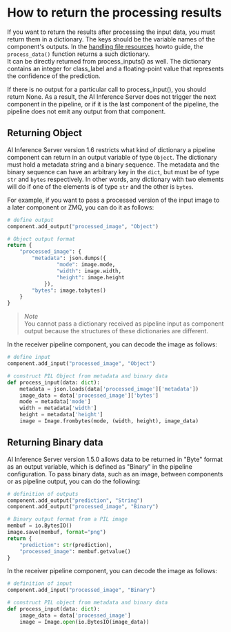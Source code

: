 <!--
SPDX-FileCopyrightText: Copyright (C) 2020 - 2024 Siemens AG
SPDX-FileCopyrightText: Copyright (C) 2020-2024 Siemens AG

SPDX-License-Identifier: MIT
-->

# How to return the processing results

If you want to return the results after processing the input data, you must return them in a dictionary. The keys should be the variable names of the component's outputs. In the [handling file resources](05-handle-file-resources.md) howto guide, the `process_data()` function returns a such dictionary.\
It can be directly returned from process_inputs() as well. The dictionary contains an integer for class_label and a floating-point value that represents the confidence of the prediction.

If there is no output for a particular call to process_input(), you should return None. As a result, the AI Inference Server does not trigger the next component in the pipeline, or if it is the last component of the pipeline, the pipeline does not emit any output from that component.

## Returning Object

AI Inference Server version 1.6 restricts what kind of dictionary a pipeline component can return in an output variable of type `Object`. The dictionary must hold a metadata string and a binary sequence. The metadata and the binary sequence can have an arbitrary key in the `dict`, but must be of type `str` and `bytes` respectively. In other words, any dictionary with two elements will do if one of the elements is of type `str` and the other is `bytes`.

For example, if you want to pass a processed version of the input image to a later component or ZMQ, you can do it as follows:

```python
# define output
component.add_output("processed_image", "Object")

# Object output format
return {
    "processed_image": {
        "metadata": json.dumps({
                "mode": image.mode,
                "width": image.width,
                "height": image.height
            }),
        "bytes": image.tobytes()
    }
}
```

> *Note*\
You cannot pass a dictionary received as pipeline input as component output because the structures of these dictionaries are different.

In the receiver pipeline component, you can decode the image as follows:

```python
# define input
component.add_input("processed_image", "Object")

# construct PIL Object from metadata and binary data
def process_input(data: dict):
    metadata = json.loads(data['processed_image']['metadata'])
    image_data = data['processed_image']['bytes']
    mode = metadata['mode']
    width = metadata['width']
    height = metadata['height']
    image = Image.frombytes(mode, (width, height), image_data)
```

## Returning Binary data

AI Inference Server version 1.5.0 allows data to be returned in "Byte" format as an output variable, which is defined as "Binary" in the pipeline configuration.
To pass binary data, such as an image, between components or as pipeline output, you can do the following:

```python
# definition of outputs
component.add_output("prediction", "String")
component.add_output("processed_image", "Binary")

# Binary output format from a PIL image
membuf = io.BytesIO()
image.save(membuf, format="png")
return {
    "prediction": str(prediction),
    "processed_image": membuf.getvalue()
}
```

In the receiver pipeline component, you can decode the image as follows:

```python
# definition of input
component.add_input("processed_image", "Binary")

# construct PIL object from metadata and binary data
def process_input(data: dict):
    image_data = data['processed_image']
    image = Image.open(io.BytesIO(image_data))
```

